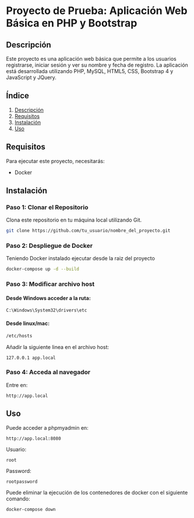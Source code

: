 # Proyecto de Prueba: Aplicación Web Básica en PHP y Bootstrap

## Descripción
Este proyecto es una aplicación web básica que permite a los usuarios registrarse, iniciar sesión y ver su nombre y fecha de registro. La aplicación está desarrollada utilizando PHP, MySQL, HTML5, CSS, Bootstrap 4 y JavaScript y JQuery.

## Índice
1. [Descripción](#descripción)
2. [Requisitos](#requisitos)
3. [Instalación](#instalación)
4. [Uso](#uso)

## Requisitos
Para ejecutar este proyecto, necesitarás:
- Docker

## Instalación

### Paso 1: Clonar el Repositorio
Clona este repositorio en tu máquina local utilizando Git.
```bash
git clone https://github.com/tu_usuario/nombre_del_proyecto.git
```

### Paso 2: Despliegue de Docker
Teniendo Docker instalado ejecutar desde la raiz del proyecto
``` bash
docker-compose up -d --build
```

### Paso 3: Modificar archivo host
#### Desde Windows acceder a la ruta:
```
C:\Windows\System32\drivers\etc
```
#### Desde linux/mac:
```bash
/etc/hosts
```

Añadir la siguiente linea en el archivo host:
```
127.0.0.1 app.local
```

### Paso 4: Acceda al navegador
Entre en:
```
http://app.local
```

## Uso

Puede acceder a phpmyadmin en:
```
http://app.local:8080
```
Usuario:
```
root
```
Password:
```
rootpassword
```

Puede eliminar la ejecución de los contenedores de docker con el siguiente comando:
```bash
docker-compose down
```
